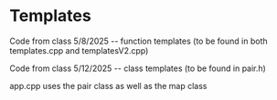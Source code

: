 # Templates

Code from class 5/8/2025 -- function templates (to be found in both templates.cpp and templatesV2.cpp)

Code from class 5/12/2025 -- class templates (to be found in pair.h)

app.cpp uses the pair class as well as the map class
